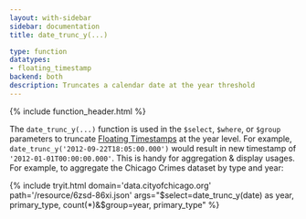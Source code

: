 ```yaml
---
layout: with-sidebar
sidebar: documentation
title: date_trunc_y(...)

type: function
datatypes:
- floating_timestamp
backend: both
description: Truncates a calendar date at the year threshold
---
```


{% include function_header.html %}

The `date_trunc_y(...)` function is used in the `$select`, `$where`, or `$group` parameters to truncate [Floating Timestamps](/docs/datatypes/number.html) at the year level. For example, `date_trunc_y('2012-09-22T18:05:00.000')` would result in new timestamp of `'2012-01-01T00:00:00.000'`. This is handy for aggregation & display usages. For example, to aggregate the Chicago Crimes dataset by type and year: 

{% include tryit.html domain='data.cityofchicago.org' path='/resource/6zsd-86xi.json' args="$select=date_trunc_y(date) as year, primary_type, count(*)&$group=year, primary_type" %}
